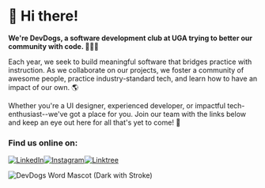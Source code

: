 # 👋 Hi there!
**We're DevDogs, a software development club at UGA trying to better our community with code. 🧑‍💻🐶**

Each year, we seek to build meaningful software that bridges practice with instruction. As we collaborate on our projects, we foster a community of awesome people, practice industry-standard tech, and learn how to have an impact of our own. 🌎

Whether you're a UI designer, experienced developer, or impactful tech-enthusiast--we've got a place for you. Join our team with the links below and keep an eye out here for all that's yet to come! 👥

### Find us online on:
[![LinkedIn](https://img.shields.io/badge/linkedin-%230077B5.svg?style=for-the-badge&logo=linkedin&logoColor=white)](https://www.linkedin.com/company/devdogs-uga/)[![Instagram](https://img.shields.io/badge/Instagram-%23E4405F.svg?style=for-the-badge&logo=Instagram&logoColor=white)](https://instagram.com/devdogs_uga)[![Linktree](https://img.shields.io/badge/linktree-39E09B?style=for-the-badge&logo=linktree&logoColor=white)](https://linktr.ee/devdogs)

![DevDogs Word   Mascot (Dark with Stroke)](https://github.com/user-attachments/assets/0ed347d4-b37f-4816-95c0-678ffd7f14cd)
